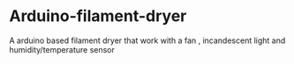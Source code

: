 # Arduino-filament-dryer
A arduino based filament dryer that work with a fan , incandescent light and humidity/temperature sensor
